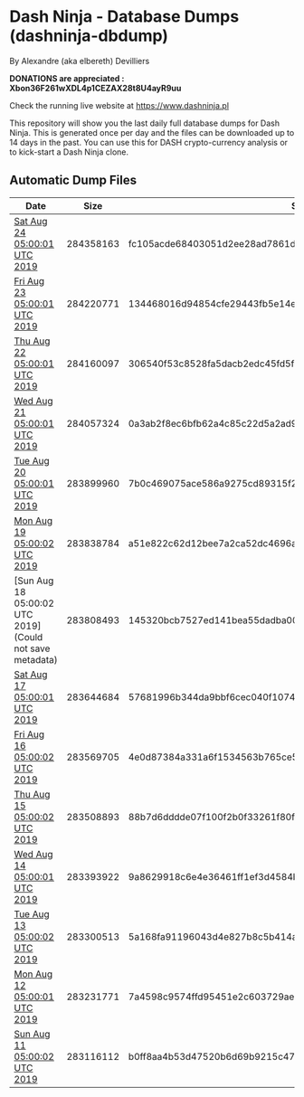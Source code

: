 # Dash Ninja - Database Dumps (dashninja-dbdump)
By Alexandre (aka elbereth) Devilliers

**DONATIONS are appreciated : Xbon36F261wXDL4p1CEZAX28t8U4ayR9uu**

Check the running live website at https://www.dashninja.pl

This repository will show you the last daily full database dumps for Dash Ninja. This is generated once per day and the files can be downloaded up to 14 days in the past.
You can use this for DASH crypto-currency analysis or to kick-start a Dash Ninja clone.


## Automatic Dump Files
| Date | Size | SHA256 |
|--|--|--|
| [Sat Aug 24 05:00:01 UTC 2019](https://transfer.sh/XudVK/dashninja-dbdump-20190824070001.tar.bz2) | 284358163 | fc105acde68403051d2ee28ad7861d26135a0c6940bd4aff9a07ef62b5a84b35 | 
| [Fri Aug 23 05:00:01 UTC 2019](https://transfer.sh/ZC97w/dashninja-dbdump-20190823070001.tar.bz2) | 284220771 | 134468016d94854cfe29443fb5e14e1a29341d70c9adb30ac5bb9082165e7f59 | 
| [Thu Aug 22 05:00:01 UTC 2019](https://transfer.sh/FS7ut/dashninja-dbdump-20190822070001.tar.bz2) | 284160097 | 306540f53c8528fa5dacb2edc45fd5f431f2718f79451b93ec000c7009b97556 | 
| [Wed Aug 21 05:00:01 UTC 2019](https://transfer.sh/bG1sc/dashninja-dbdump-20190821070001.tar.bz2) | 284057324 | 0a3ab2f8ec6bfb62a4c85c22d5a2ad9944901e5804478d31b6dc281885be220b | 
| [Tue Aug 20 05:00:01 UTC 2019](https://transfer.sh/DNyI4/dashninja-dbdump-20190820070001.tar.bz2) | 283899960 | 7b0c469075ace586a9275cd89315f222532cbc59407d2515f7f07fa221a514fb | 
| [Mon Aug 19 05:00:02 UTC 2019](https://transfer.sh/9KgVo/dashninja-dbdump-20190819070002.tar.bz2) | 283838784 | a51e822c62d12bee7a2ca52dc4696a202cf4e52f2a946778181ad30d9d2ba911 | 
| [Sun Aug 18 05:00:02 UTC 2019](Could not save metadata) | 283808493 | 145320bcb7527ed141bea55dadba0044158befe22de0a39d002b2c32109f36bf | 
| [Sat Aug 17 05:00:01 UTC 2019](https://transfer.sh/17X5L/dashninja-dbdump-20190817070001.tar.bz2) | 283644684 | 57681996b344da9bbf6cec040f1074f348ac98da9b5ffce0b961d9afa50c0e85 | 
| [Fri Aug 16 05:00:02 UTC 2019](https://transfer.sh/YwDEF/dashninja-dbdump-20190816070002.tar.bz2) | 283569705 | 4e0d87384a331a6f1534563b765ce53e85242e0016f191ad7c327a1f1bd6d012 | 
| [Thu Aug 15 05:00:02 UTC 2019](https://transfer.sh/LHvHm/dashninja-dbdump-20190815070002.tar.bz2) | 283508893 | 88b7d6dddde07f100f2b0f33261f80fe78021e7ee34fe73660692b1f5e03d566 | 
| [Wed Aug 14 05:00:01 UTC 2019](https://transfer.sh/gYvHd/dashninja-dbdump-20190814070001.tar.bz2) | 283393922 | 9a8629918c6e4e36461ff1ef3d4584bb2f0c1a0c4c9a71a6efa11438fab537d6 | 
| [Tue Aug 13 05:00:02 UTC 2019](https://transfer.sh/13LflP/dashninja-dbdump-20190813070002.tar.bz2) | 283300513 | 5a168fa91196043d4e827b8c5b414a8d303797ca4c0828380a7360c6ac589222 | 
| [Mon Aug 12 05:00:01 UTC 2019](https://transfer.sh/BR2rz/dashninja-dbdump-20190812070001.tar.bz2) | 283231771 | 7a4598c9574ffd95451e2c603729aed5b2e8c4bb9c6f5e1dde41e0618917e287 | 
| [Sun Aug 11 05:00:02 UTC 2019](https://transfer.sh/6jzmG/dashninja-dbdump-20190811070002.tar.bz2) | 283116112 | b0ff8aa4b53d47520b6d69b9215c4786e2764bd271da46b24085f95540f0cf5f | 

